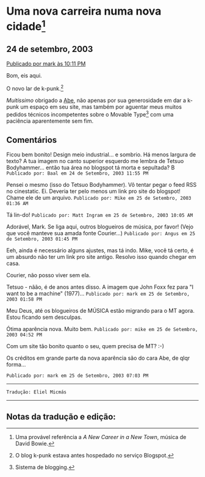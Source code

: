 # Uma nova carreira numa nova cidade[^1]

## 24 de setembro, 2003
[Publicado por mark às 10:11 PM](http://k-punk.abstractdynamics.org/archives/000516.html)

Bom, eis aqui.

O novo lar de k-punk.[^2]

_Muitíssimo_ obrigado a [Abe](http://www.abstractdynamics.org), não apenas por sua generosidade em dar a k-punk um espaço em seu site, mas também por aguentar meus muitos pedidos técnicos incompetentes sobre o Movable Type[^3] com uma paciência aparentemente sem fim.


## Comentários

Ficou bem bonito!
Design meio industrial... e sombrio. Há menos largura de texto? A tua imagem no canto superior esquerdo me lembra de Tetsuo Bodyhammer... então tua área no blogspot tá morta e sepultada?
B
```Publicado por: Baal em 24 de Setembro, 2003 11:55 PM```

Pensei o mesmo (isso do Tetsuo Bodyhammer). Vô tentar pegar o feed RSS no cinestatic. Ei. Deveria ter pelo menos um link pro site do blogspot! Chame ele de um arquivo.
```Publicado por: Mike em 25 de Setembro, 2003 01:36 AM```

Tá lin-do!
```Publicado por: Matt Ingram em 25 de Setembro, 2003 10:05 AM```

Adorável, Mark. Se liga aqui, outros blogueiros de música, por favor! (Vejo que você manteve sua amada fonte Courier...)
```Publicado por: Angus em 25 de Setembro, 2003 01:45 PM```

Eeh, ainda é necessário alguns ajustes, mas tá indo. Mike, você tá certo, é um absurdo não ter um link pro site antigo. Resolvo isso quando chegar em casa.

Courier, não posso viver sem ela.

Tetsuo - nãão, é de anos antes disso. A imagem que John Foxx fez para "I want to be a machine" (1977)...
```Publicado por: mark em 25 de Setembro, 2003 01:58 PM```

Meu Deus, até os blogueiros de MÚSICA estão migrando para o MT agora. Estou ficando sem desculpas.

Ótima aparência nova. Muito bem.
```Publicado por: mike em 25 de Setembro, 2003 04:52 PM```

Com um site tão bonito quanto o seu, quem precisa de MT? :-)

Os créditos em grande parte da nova aparência são do cara Abe, de qlqr forma...

```Publicado por: mark em 25 de Setembro, 2003 07:03 PM```

---

```Tradução: Eliel Micmás```

---

## Notas da tradução e edição:

[^1]: Uma provável referência a _A New Career in a New Town_, música de David Bowie.

[^2]: O blog k-punk estava antes hospedado no serviço Blogspot.

[^3]: Sistema de blogging.
